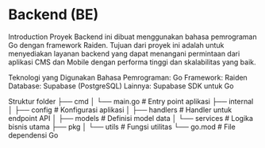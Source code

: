 # Backend (BE)

Introduction
Proyek Backend ini dibuat menggunakan bahasa pemrograman Go dengan framework Raiden. Tujuan dari proyek ini adalah untuk menyediakan layanan backend yang dapat menangani permintaan dari aplikasi CMS dan Mobile dengan performa tinggi dan skalabilitas yang baik.

Teknologi yang Digunakan
Bahasa Pemrograman: Go
Framework: Raiden
Database: Supabase (PostgreSQL)
Lainnya: Supabase SDK untuk Go

Struktur folder
├── cmd
│   └── main.go         # Entry point aplikasi
├── internal
│   ├── config          # Konfigurasi aplikasi
│   ├── handlers        # Handler untuk endpoint API
│   ├── models          # Definisi model data
│   └── services        # Logika bisnis utama
├── pkg
│   └── utils           # Fungsi utilitas
└── go.mod              # File dependensi Go
